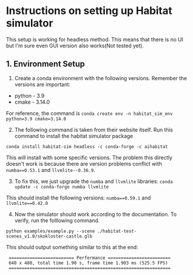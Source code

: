 # Instructions on setting up Habitat simulator
This setup is working for headless method. This means that there is no UI but I'm sure even GUI version also works(Not tested yet).
## 1. Environment Setup

1. Create a conda environment with the following versions. Remember
the versions are important:
- python - 3.9
- cmake - 3.14.0

For reference, the command is `conda create env -n habitat_sim_env python=3.9 cmake=3.14.0`

2. The following command is taken from their website itself. Run this command to install the habitat simulator package

```conda install habitat-sim headless -c conda-forge -c aihabitat```

This will install with some specific versions. The problem this directly doesn't work is because there are version problems conflict with `numba==0.53.1` and `llvmlite--0.36.9`. 

3. To fix this, we just upgrade the `numba` and `llvmlite` libraries:
```conda update -c conda-forge numba llvmlite```

This should install the following versions: `numba==0.59.1` and `llvmlite==0.42.0`

4. Now the simulator should work according to the documentation. To verify, run the folllowing command.

```python examples/example.py --scene ./habitat-test-scenes_v1.0/skokloster-castle.glb```

This should output something similar to this at the end:
```
 ========================= Performance ======================== 
 640 x 480, total time 1.90 s, frame time 1.903 ms (525.5 FPS)
 ==============================================================
```